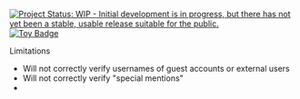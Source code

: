 <a href="https://www.repostatus.org/#wip"><img src="https://www.repostatus.org/badges/latest/wip.svg" alt="Project Status: WIP - Initial development is in progress, but there has not yet been a stable, usable release suitable for the public." /></a>
<a href="https://project-types.github.io/#toy">
  <img src="https://img.shields.io/badge/project%20type-toy-blue" alt="Toy Badge"/>
</a>

Limitations

- Will not correctly verify usernames of guest accounts or external users
- Will not correctly verify "special mentions"
-